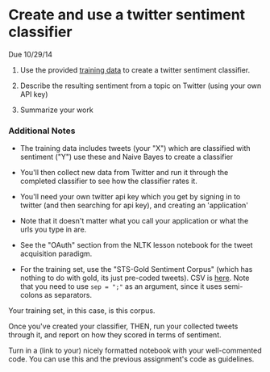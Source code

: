 
# Create and use a twitter sentiment classifier

Due 10/29/14

1) Use the provided [training data](https://github.com/TeachingDataScience/data-science-course/tree/forstudentviewing/12_Naive_Bayes/twitter_training) to create a twitter sentiment classifier.


2) Describe the resulting sentiment from a topic on Twitter (using your own API key)


3) Summarize your work


### Additional Notes

* The training data includes tweets (your "X") which are classified with sentiment ("Y")  use these and Naive Bayes to create a classifier
* You'll then collect new data from Twitter and run it through the completed classifier to see how the classifier rates it.  

* You'll need your own twitter api key which you get by signing in to twitter (and then searching for api key), and creating an 'application'
* Note that it doesn't matter what you call your application or what the urls you type in are.
* See the "OAuth" section from the NLTK lesson notebook for the tweet acquisition paradigm.
* For the training set, use the "STS-Gold Sentiment Corpus" (which has nothing to do with gold, its just pre-coded tweets). CSV is [here](https://github.com/TeachingDataScience/data-science-course/tree/forstudentviewing/12_Naive_Bayes/twitter_training).  Note that you need to use `sep = ";"` as an argument, since it uses semi-colons as separators.  

Your training set, in this case, is this corpus.

Once you've created your classifier, THEN, run your collected tweets through it, and report on how they scored in terms of sentiment.



Turn in a (link to your) nicely formatted notebook with your well-commented code. You can use this and the previous assignment's code as guidelines.
